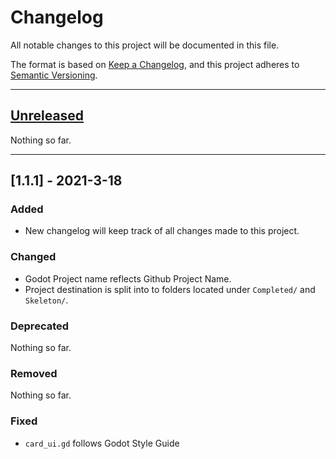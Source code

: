 # Changelog
All notable changes to this project will be documented in this file.

The format is based on [Keep a Changelog](https://keepachangelog.com/en/1.0.0/),
and this project adheres to [Semantic Versioning](https://semver.org/spec/v2.0.0.html).

---
## [Unreleased]
Nothing so far.

---
## [1.1.1] - 2021-3-18
### Added
- New changelog will keep track of all changes made to this project.

### Changed
- Godot Project name reflects Github Project Name.
- Project destination is split into to folders located under `Completed/` and `Skeleton/`.

### Deprecated
Nothing so far.

### Removed
Nothing so far.

### Fixed
- `card_ui.gd` follows Godot Style Guide


[Unreleased]: https://github.com/GameDev-One/Godot-UI-Crafts/compare/CardUI-Release-1.1...HEAD
[1.1.0]: https://github.com/GameDev-One/Godot-UI-Crafts/releases/tag/CardUI-Release-1.1